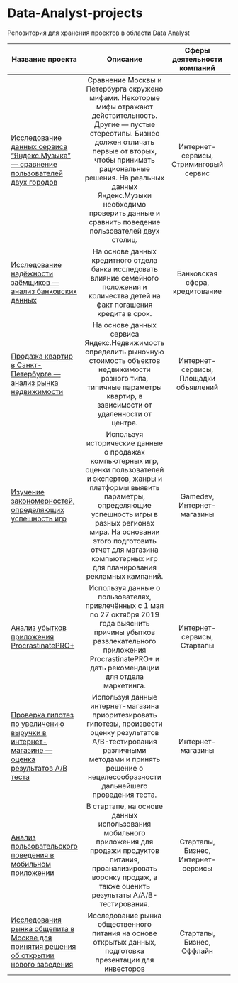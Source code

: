 # Data-Analyst-projects
Репозитория для хранения проектов в области Data Analyst

| Название проекта  |	Описание|Сферы деятельности компаний|Навыки и инструменты|
|-------------------|:-------:|:-------------------------:|:------------------:|
|[Исследование данных сервиса “Яндекс.Музыка” — сравнение пользователей двух городов](https://github.com/Macharaits/Data-Analyst-projects/tree/main/Yandex_music)|Сравнение Москвы и Петербурга окружено мифами. Некоторые мифы отражают действительность. Другие — пустые стереотипы. Бизнес должен отличать первые от вторых, чтобы принимать рациональные решения. На реальных данных Яндекс.Музыки необходимо проверить данные и сравнить поведение пользователей двух столиц.|Интернет-сервисы, Стриминговый сервис|Python, Pandas|
|[Исследование надёжности заёмщиков — анализ банковских данных](https://github.com/Macharaits/Data-Analyst-projects/tree/main/Borrower_reliability)|На основе данных кредитного отдела банка исследовать влияние семейного положения и количества детей на факт погашения кредита в срок.|Банковская сфера, кредитование|Python, Pandas, Предобработка данных|
|[Продажа квартир в Санкт-Петербурге — анализ рынка недвижимости](https://github.com/Macharaits/Data-Analyst-projects/tree/main/Real_estate_in_spb)|На основе данных сервиса Яндекс.Недвижимость определить рыночную стоимость объектов недвижимости разного типа, типичные параметры квартир, в зависимости от удаленности от центра.|Интернет-сервисы, Площадки объявлений|Python, Pandas, Matplotlib, Исследовательский анализ данных, Визуализация данных, Предобработка данных|
|[Изучение закономерностей, определяющих успешность игр](https://github.com/Macharaits/Data-Analyst-projects/tree/main/Patterns_that_determine_the_success_of_games)|Используя исторические данные о продажах компьютерных игр, оценки пользователей и экспертов, жанры и платформы выявить параметры, определяющие успешность игры в разных регионах мира. На основании этого подготовить отчет для магазина компьютерных игр для планирования рекламных кампаний.|Gamedev, Интернет-магазины|Python, Pandas, Matplotlib, NumPy, SciPy, Seaborn, Предобработка данных, Исследовательский анализ данных, Описательная статистика, Проверка статистических гипотез|
|[Анализ убытков приложения ProcrastinatePRO+](https://github.com/Macharaits/Data-Analyst-projects/tree/main/Loss_analysis_of_the_ProcrastinatePRO%2B_application) | Используя данные о пользователях, привлечённых с 1 мая по 27 октября 2019 года выяснить причины убытков развлекательного приложения ProcrastinatePRO+ и дать рекомендации для отдела маркетинга.|Интернет-сервисы, Стартапы|Python, Pandas, Matplotlib, NumPy, Seaborn, DateTime, Когортный анализ, Юнит-экономика, Продуктовые метрики|
|[Проверка гипотез по увеличению выручки в интернет-магазине — оценка результатов A/B теста](https://github.com/Macharaits/Data-Analyst-projects/tree/main/AB_test)| Используя данные интернет-магазина приоритезировать гипотезы, произвести оценку результатов A/B-тестирования различными методами и принять решение о нецелесообразности дальнейшего проведения теста.|Интернет-магазины| Python, Pandas, Matplotlib, NumPy, SciPy, Math, DateTime, A/B-тестирование, Проверка статистических гипотез|
|[Анализ пользовательского поведения в мобильном приложении](https://github.com/Macharaits/Data-Analyst-projects/tree/main/Analysis_of_user_behavior_in_a_mobile_application)|В стартапе, на основе данных использования мобильного приложения для продажи продуктов питания, проанализировать воронку продаж, а также оценить результаты A/A/B-тестирования.| Стартапы, Бизнес, Интернет-сервисы| A/B-тестирование, Python, Pandas, Matplotlib, Seaborn, Plotly, Событийная аналитика, Продуктовые метрики, Проверка статистических гипотез, Визуализация данных|
|[Исследования рынка общепита в Москве для принятия решения об открытии нового заведения](https://github.com/Macharaits/Data-Analyst-projects/tree/main/Project_cafe)|Исследование рынка общественного питания на основе открытых данных, подготовка презентации для инвесторов| Стартапы, Бизнес, Оффлайн| Python, Pandas, Seaborn, Plotly, визуализация данных|
